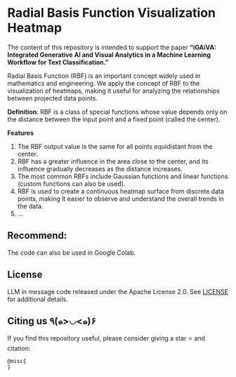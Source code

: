 # Radial Basis Function Visualization Heatmap

The content of this repository is intended to support the paper **“iGAiVA: Integrated Generative AI and Visual Analytics in a Machine Learning Workflow for Text Classification.”**

Radial Basis Function (RBF) is an important concept widely used in mathematics and engineering. We apply the concept of RBF to the visualization of heatmaps, making it useful for analyzing the relationships between projected data points.

**Definition**: RBF is a class of special functions whose value depends only on the distance between the input point and a fixed point (called the center).

**Features**
1. The RBF output value is the same for all points equidistant from the center.
2. RBF has a greater influence in the area close to the center, and its influence gradually decreases as the distance increases.
3. The most common RBFs include Gaussian functions and linear functions (custom functions can also be used).
4. RBF is used to create a continuous heatmap surface from discrete data points, making it easier to observe and understand the overall trends in the data.
5. ...
   
## Recommend:
The code can also be used in Google Colab.

## License

LLM in message code released under the Apache License 2.0. See [LICENSE](LICENSE) for additional details.

## Citing us ٩(๑>◡<๑)۶

If you find this repository useful, please consider giving a star :star: and citation:

```
@misc{
}
```
